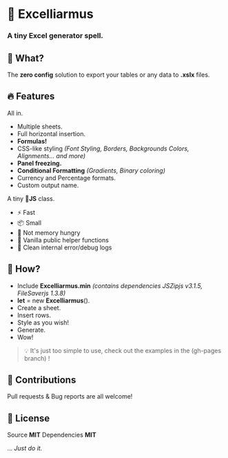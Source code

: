 # 👏 Excelliarmus
### A tiny Excel generator spell.

## 🧐 What?

The **zero config** solution to export your tables or any data to **.xslx** files.

## 🔥 Features

All in.
* Multiple sheets.
* Full horizontal insertion.
* **Formulas!**
* CSS-like styling *(Font Styling, Borders, Backgrounds Colors, Alignments... and more)*
* **Panel freezing.**
* **Conditional Formatting** *(Gradients, Binary coloring)*
* Currency and Percentage formats.
* Custom output name.

A tiny **🍦JS** class.
* ⚡ Fast
* 📦 Small
* 🍴 Not memory hungry
* 🔨 Vanilla public helper functions
* 🚨 Clean internal error/debug logs

## 🤔 How?

* Include **Excelliarmus.min** *(contains dependencies JSZipjs v3.1.5, FileSaverjs 1.3.8)*
* **let** = new **Excelliarmus**().
* Create a sheet.
* Insert rows.
* Style as you wish!
* Generate.
* Wow!

>💡 It's just too simple to use, check out the examples in the (gh-pages branch) !

## 🤝 Contributions

Pull requests & Bug reports are all welcome!

## 📕 License

Source **MIT**
Dependencies **MIT**

... *Just do it.*